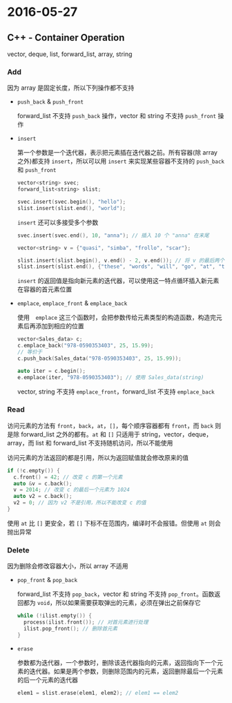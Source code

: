 # 2016-05-27

## C++ - Container Operation

vector, deque, list, forward_list, array, string

### Add

因为 array 是固定长度，所以下列操作都不支持

- `push_back` & `push_front`
  
  forward_list 不支持 `push_back` 操作，vector 和 string 不支持 `push_front` 操作

- `insert`

  第一个参数是一个迭代器，表示把元素插在迭代器之前。所有容器(除 array 之外)都支持 `insert`，所以可以用 `insert` 来实现某些容器不支持的 `push_back` 和 `push_front`

  ```c++
  vector<string> svec;
  forward_list<string> slist;

  svec.insert(svec.begin(), "hello");
  slist.insert(slist.end(), "world");
  ```

  `insert` 还可以多接受多个参数

  ```c++
  svec.insert(svec.end(), 10, "anna"); // 插入 10 个 "anna" 在末尾

  vector<string> v = {"quasi", "simba", "frollo", "scar"};

  slist.insert(slist.begin(), v.end() - 2, v.end()); // 将 v 的最后两个元素添加到 slist 的开始位置
  slist.insert(slist.end(), {"these", "words", "will", "go", "at", "the", "end"});
  ```

  `insert` 的返回值是指向新元素的迭代器，可以使用这一特点循环插入新元素在容器的首元素位置

- `emplace`, `emplace_front` & `emplace_back`

  使用　`emplace` 这三个函数时，会把参数传给元素类型的构造函数，构造完元素后再添加到相应的位置

  ```c++
  vector<Sales_data> c;
  c.emplace_back("978-0590353403", 25, 15.99);
  // 等价于
  c.push_back(Sales_data("978-0590353403", 25, 15.99));

  auto iter = c.begin();
  e.emplace(iter, "978-0590353403"); // 使用 Sales_data(string)
  ```

  vector, string 不支持 `emplace_front`，forward_list 不支持 `emplace_back`

### Read

访问元素的方法有 `front`，`back`，`at`，`[]`，每个顺序容器都有 `front`，而 `back` 则是除 forward_list 之外的都有。`at` 和 `[]` 只适用于 string，vector，deque，array，而 list 和 forward_list 不支持随机访问，所以不能使用

访问元素的方法返回的都是引用，所以为返回赋值就会修改原来的值

```c++
if (!c.empty()) {
  c.front() = 42; // 改变 c 的第一个元素
  auto &v = c.back();
  v = 2014; // 改变 c 的最后一个元素为 1024
  auto v2 = c.back();
  v2 = 0; // 因为 v2 不是引用，所以不能改变 c 的值
}
```

使用 `at` 比 `[]` 更安全，若 `[]` 下标不在范围内，编译时不会报错。但使用 `at` 则会抛出异常

### Delete

因为删除会修改容器大小，所以 array 不适用

- `pop_front` & `pop_back`

  forward_list 不支持 `pop_back`，vector 和 string 不支持 `pop_front`。函数返回都为 `void`，所以如果需要获取弹出的元素，必须在弹出之前保存它

  ```c++
  while (!ilist.empty()) {
    process(ilist.front()); // 对首元素进行处理
    ilist.pop_front(); // 删除首元素
  }
  ```

- `erase`

  参数都为迭代器，一个参数时，删除该迭代器指向的元素，返回指向下一个元素的迭代器。如果是两个参数，则删除范围内的元素，返回删除最后一个元素的后一个元素的迭代器

  ```c++
  elem1 = slist.erase(elem1, elem2); // elem1 == elem2
  ```
